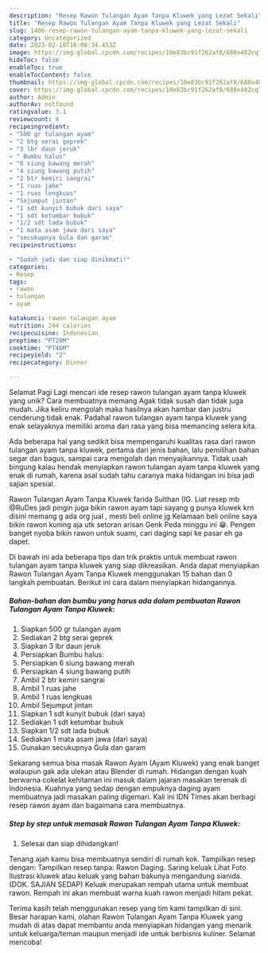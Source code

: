 ```yaml
---
description: "Resep Rawon Tulangan Ayam Tanpa Kluwek yang Lezat Sekali"
title: "Resep Rawon Tulangan Ayam Tanpa Kluwek yang Lezat Sekali"
slug: 1406-resep-rawon-tulangan-ayam-tanpa-kluwek-yang-lezat-sekali
category: Uncategorized
date: 2023-02-10T16:08:34.453Z
image: https://img-global.cpcdn.com/recipes/10e83bc91f262af8/680x482cq70/rawon-tulangan-ayam-tanpa-kluwek-foto-resep-utama.jpg
hideToc: false
enableToc: true
enableTocContent: false
thumbnail: https://img-global.cpcdn.com/recipes/10e83bc91f262af8/680x482cq70/rawon-tulangan-ayam-tanpa-kluwek-foto-resep-utama.jpg
cover: https://img-global.cpcdn.com/recipes/10e83bc91f262af8/680x482cq70/rawon-tulangan-ayam-tanpa-kluwek-foto-resep-utama.jpg
author: Admin
authorAv: notfound
ratingvalue: 3.1
reviewcount: 8
recipeingredient:
- "500 gr tulangan ayam"
- "2 btg serai geprek"
- "3 lbr daun jeruk"
- " Bumbu halus"
- "6 siung bawang merah"
- "4 siung bawang putih"
- "2 btr kemiri sangrai"
- "1 ruas jahe"
- "1 ruas lengkuas"
- "Sejumput jintan"
- "1 sdt kunyit bubuk dari saya"
- "1 sdt ketumbar bubuk"
- "1/2 sdt lada bubuk"
- "1 mata asam jawa dari saya"
- "secukupnya Gula dan garam"
recipeinstructions:

- "Sudah jadi dan siap dinikmati!"
categories:
- Resep
tags:
- rawon
- tulangan
- ayam

katakunci: rawon tulangan ayam 
nutrition: 244 calories
recipecuisine: Indonesian
preptime: "PT20M"
cooktime: "PT46M"
recipeyield: "2"
recipecategory: Dinner

---
```



Selamat Pagi Lagi mencari ide resep rawon tulangan ayam tanpa kluwek yang unik? Cara membuatnya memang Agak tidak susah dan tidak juga mudah. Jika keliru mengolah maka hasilnya akan hambar dan justru cenderung tidak enak. Padahal rawon tulangan ayam tanpa kluwek yang enak selayaknya memiliki aroma dan rasa yang bisa memancing selera kita.


Ada beberapa hal yang sedikit bisa mempengaruhi kualitas rasa dari rawon tulangan ayam tanpa kluwek, pertama dari jenis bahan, lalu pemilihan bahan segar dan bagus, sampai cara mengolah dan menyajikannya. Tidak usah bingung kalau hendak menyiapkan rawon tulangan ayam tanpa kluwek yang enak di rumah, karena asal sudah tahu caranya maka hidangan ini bisa jadi sajian spesial.

Rawon Tulangan Ayam Tanpa Kluwek farida Sulthan (IG. Liat resep mb @RuDes jadi pingin juga bikin rawon ayam tapi sayang g punya kluwek krn disini memang g ada org jual , mesti beli online jg Kelamaan beli online saya bikin rawon kuning aja utk setoran arisan Genk Peda minggu ini 😁. Pengen banget nyoba bikin rawon untuk suami, cari daging sapi ke pasar eh ga dapet.


Di bawah ini ada beberapa tips dan trik praktis untuk membuat rawon tulangan ayam tanpa kluwek yang siap dikreasikan. Anda dapat menyiapkan Rawon Tulangan Ayam Tanpa Kluwek menggunakan 15 bahan dan 0 langkah pembuatan. Berikut ini cara dalam menyiapkan hidangannya.

<!--inarticleads1-->

##### Bahan-bahan dan bumbu yang harus ada dalam pembuatan Rawon Tulangan Ayam Tanpa Kluwek:

1. Siapkan 500 gr tulangan ayam
1. Sediakan 2 btg serai geprek
1. Siapkan 3 lbr daun jeruk
1. Persiapkan  Bumbu halus:
1. Persiapkan 6 siung bawang merah
1. Persiapkan 4 siung bawang putih
1. Ambil 2 btr kemiri sangrai
1. Ambil 1 ruas jahe
1. Ambil 1 ruas lengkuas
1. Ambil Sejumput jintan
1. Siapkan 1 sdt kunyit bubuk (dari saya)
1. Sediakan 1 sdt ketumbar bubuk
1. Siapkan 1/2 sdt lada bubuk
1. Sediakan 1 mata asam jawa (dari saya)
1. Gunakan secukupnya Gula dan garam


Sekarang semua bisa masak Rawon Ayam (Ayam Kluwek) yang enak banget walaupun gak ada ulekan atau Blender di rumah. Hidangan dengan kuah berwarna cokelat kehitaman ini masuk dalam jajaran masakan terenak di Indonesia. Kuahnya yang sedap dengan empuknya daging ayam membuatnya jadi masakan paling digemari. Kali ini IDN Times akan berbagi resep rawon ayam dan bagaimana cara membuatnya. 

<!--inarticleads2-->

##### Step by step untuk memasak Rawon Tulangan Ayam Tanpa Kluwek:


1. Selesai dan siap dihidangkan!

Tenang ajah kamu bisa membuatnya sendiri di rumah kok. Tampilkan resep dengan: Tampilkan resep tanpa: Rawon Daging. Saring keluak Lihat Foto Ilustrasi kluwek atau keluak yang bahan bakunya mengandung sianida. (DOK. SAJIAN SEDAP) Keluak merupakan rempah utama untuk membuat rawon. Rempah ini akan membuat warna kuah rawon menjadi hitam pekat. 

Terima kasih telah menggunakan resep yang tim kami tampilkan di sini. Besar harapan kami, olahan Rawon Tulangan Ayam Tanpa Kluwek yang mudah di atas dapat membantu anda menyiapkan hidangan yang menarik untuk keluarga/teman maupun menjadi ide untuk berbisnis kuliner. Selamat mencoba!
